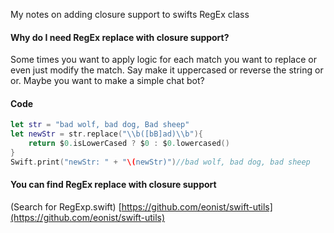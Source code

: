 My notes on adding closure support to swifts RegEx class<!--more--> 

#### Why do I need RegEx replace with closure support?

Some times you want to apply logic for each match you want to replace or even just modify the match. Say make it uppercased or reverse the string or or. Maybe you want to make a simple chat bot?

#### Code 

```swift
let str = "bad wolf, bad dog, Bad sheep"
let newStr = str.replace("\\b([bB]ad)\\b"){
    return $0.isLowerCased ? $0 : $0.lowercased()
}
Swift.print("newStr: " + "\(newStr)")//bad wolf, bad dog, bad sheep
```

#### You can find RegEx replace with closure support 
(Search for RegExp.swift)
[https://github.com/eonist/swift-utils](https://github.com/eonist/swift-utils) 